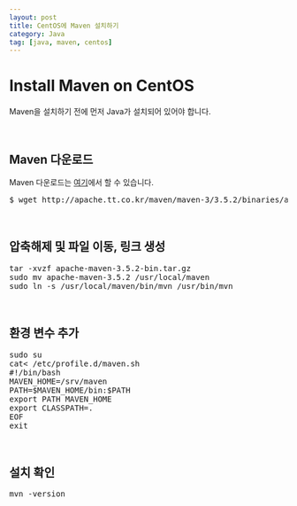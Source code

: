 ```yaml
---
layout: post
title: CentOS에 Maven 설치하기
category: Java
tag: [java, maven, centos]
---
```

# Install Maven on CentOS

Maven을 설치하기 전에 먼저 Java가 설치되어 있어야 합니다.

<br>

## Maven 다운로드

Maven 다운로드는 [여기](https://maven.apache.org/download.cgi)에서 할 수 있습니다.

<pre class="prettyprint">
$ wget http://apache.tt.co.kr/maven/maven-3/3.5.2/binaries/apache-maven-3.5.2-bin.tar.gz
</pre>

<br>

## 압축해제 및 파일 이동, 링크 생성

<pre class="prettyprint">
tar -xvzf apache-maven-3.5.2-bin.tar.gz
sudo mv apache-maven-3.5.2 /usr/local/maven
sudo ln -s /usr/local/maven/bin/mvn /usr/bin/mvn
</pre>

<br>

## 환경 변수 추가

<pre class="prettyprint">
sudo su
cat<<EOF> /etc/profile.d/maven.sh
#!/bin/bash 
MAVEN_HOME=/srv/maven 
PATH=$MAVEN_HOME/bin:$PATH 
export PATH MAVEN_HOME 
export CLASSPATH=.
EOF
exit
</pre>

<br>

## 설치 확인

<pre class="prettyprint">
mvn -version
</pre>